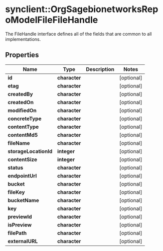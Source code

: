 # synclient::OrgSagebionetworksRepoModelFileFileHandle

The FileHandle interface defines all of the fields that are common to all implementations.

## Properties
Name | Type | Description | Notes
------------ | ------------- | ------------- | -------------
**id** | **character** |  | [optional] 
**etag** | **character** |  | [optional] 
**createdBy** | **character** |  | [optional] 
**createdOn** | **character** |  | [optional] 
**modifiedOn** | **character** |  | [optional] 
**concreteType** | **character** |  | [optional] 
**contentType** | **character** |  | [optional] 
**contentMd5** | **character** |  | [optional] 
**fileName** | **character** |  | [optional] 
**storageLocationId** | **integer** |  | [optional] 
**contentSize** | **integer** |  | [optional] 
**status** | **character** |  | [optional] 
**endpointUrl** | **character** |  | [optional] 
**bucket** | **character** |  | [optional] 
**fileKey** | **character** |  | [optional] 
**bucketName** | **character** |  | [optional] 
**key** | **character** |  | [optional] 
**previewId** | **character** |  | [optional] 
**isPreview** | **character** |  | [optional] 
**filePath** | **character** |  | [optional] 
**externalURL** | **character** |  | [optional] 


